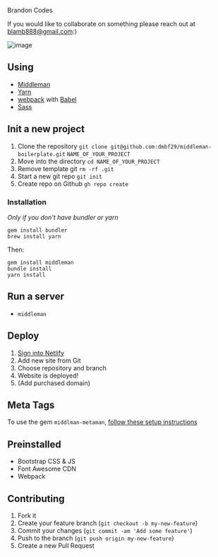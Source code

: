 Brandon Codes

If you would like to collaborate on something please reach out at blamb888@gmail.com:)

![image](https://user-images.githubusercontent.com/3223329/112986656-b99e0a00-919c-11eb-8376-b67b8d5f790f.png)


## Using

- [Middleman](https://middlemanapp.com)
- [Yarn](https://yarnpkg.com)
- [webpack](https://webpack.js.org) with [Babel](https://babeljs.org)
- [Sass](https://sass-lang.com)

## Init a new project
1. Clone the repository `git clone git@github.com:dmbf29/middleman-boilerplate.git` `NAME_OF_YOUR_PROJECT`
2. Move into the directory `cd NAME_OF_YOUR_PROJECT`
2. Remove template git `rm -rf .git`
3. Start a new git repo `git init`
4. Create repo on Github `gh repo create`

### Installation
*Only if you don't have bundler or yarn*
```
gem install bundler
brew install yarn
```
Then:
```
gem install middleman
bundle install
yarn install
```

## Run a server
- `middleman`

## Deploy
1. [Sign into Netlify](https://www.netlify.com/)
2. Add new site from Git
3. Choose repository and branch
4. Website is deployed!
5. (Add purchased domain)

## Meta Tags
To use the gem `middlman-metaman`, [follow these setup instructions](https://github.com/cacheventures/middleman-metaman/)

## Preinstalled
- Bootstrap CSS & JS
- Font Awesome CDN
- Webpack

## Contributing

1. Fork it
2. Create your feature branch (`git checkout -b my-new-feature`)
3. Commit your changes (`git commit -am 'Add some feature'`)
4. Push to the branch (`git push origin my-new-feature`)
5. Create a new Pull Request
